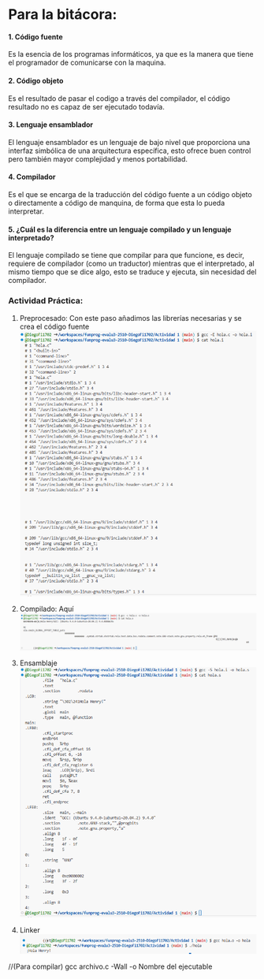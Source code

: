 # Para la bitácora:
#### 1. Código fuente
Es la esencia de los programas informáticos, ya que es la manera que tiene el programador de comunicarse con la maquina.
#### 2. Código objeto
Es el resultado de pasar el codigo a través del compilador, el código resultado no es capaz de ser ejecutado todavía.
#### 3. Lenguaje ensamblador
El lenguaje ensamblador es un lenguaje de bajo nivel que proporciona una interfaz simbólica de una arquitectura específica, esto ofrece buen control pero también mayor complejidad y menos portabilidad.
#### 4. Compilador
Es el que se encarga de la traducción del código fuente a un código objeto o directamente a código de manquina, de forma que esta lo pueda interpretar.
#### 5. ¿Cuál es la diferencia entre un lenguaje compilado y un lenguaje interpretado?
El lenguaje compilado se tiene que compilar para que funcione, es decir, requiere de compilador (como un traductor) mientras que el interpretado, al mismo tiempo que se dice algo, esto se traduce y ejecuta, sin necesidad del compilador.
### Actividad Práctica:
1. Preprocesado: 
Con este paso añadimos las librerías necesarias y se crea el código fuente
![Preproc](/Imagenes/A.Prac%20PREPROC.png)

2. Compilado: Aquí
![Compil](/Imagenes/A.Prac%20CodigoOb.png)

3. Ensamblaje 
![Ensam](/Imagenes/A.Prac%20ENSAM.png)

4. Linker
![EXE](/Imagenes/A.Prac%20Ejec.png)

//(Para compilar) gcc archivo.c -Wall -o Nombre del ejecutable